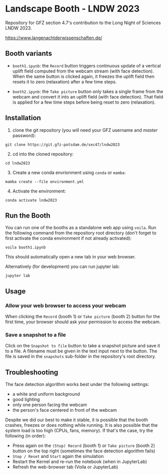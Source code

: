 # Landscape Booth - LNDW 2023

Repository for GFZ section 4.7's contribution to the Long Night of Sciences LNDW 2023.

https://www.langenachtderwissenschaften.de/

## Booth variants

- ``booth1.ipynb``: the ``Record`` button triggers continuous update of a vertical uplift field computed from the webcam stream (with face detection). When the same button is clicked again, it freezes the uplift field then resets it to zero (relaxation) after a few time steps.

- ``booth2.ipynb``: the ``Take picture`` button only takes a single frame from the webcam and convert it into an uplift field (with face detection). That field is applied for a few time steps before being reset to zero (relaxation).

## Installation

1. clone the git repository (you will need your GFZ username and *master* password):

```
git clone https://git.gfz-potsdam.de/sec47/lndw2023
```

2. cd into the cloned repository:

```
cd lndw2023
```

3. Create a new conda envrionment using `conda` or `mamba`:

```
mamba create --file environment.yml
```

4. Activate the environment:

```
conda activate lndw2023
```

## Run the Booth

You can run one of the booths as a standalone web app using ``voila``. Run the following command from the repository root directory (don't forget to first activate the conda environment if not already activated):

```
voila booth1.ipynb
```

This should automatically open a new tab in your web browser.

Alternatively (for development) you can run jupyter lab:

```
jupyter lab
```

## Usage

### Allow your web browser to access your webcam

When clicking the ``Record`` (booth 1) or ``Take picture`` (booth 2) button for the first time, your browser should ask your permission to access the webcam.

### Save a snapshot to a file

Click on the ``Snapshot to file`` button to take a snapshot picture and save it to a file. A filename must be given in the text input next to the button. The file is saved in the ``snapshots`` sub-folder in the repository's root directory.

## Troubleshooting

The face detection algorithm works best under the following settings:

- a white and uniform background
- good lighting
- only one person facing the webcam
- the person's face centered in front of the webcam

Despite we did our best to make it stable, it is possible that the booth crashes, freezes or does nothing while running. It is also possible that the system load is too high (CPUs, fans, memory). If that's the case, try the following (in order):

- Press again on the ``(Stop) Record`` (booth 1) or ``Take picture`` (booth 2) button on the top right (sometimes the face detection algorithm fails)
- ``Stop / Reset`` and ``Start`` again the simulation
- Restart the Kernel and re-run the notebook (when in JupyterLab)
- Refresh the web-browser tab (Voila or JupyterLab)
